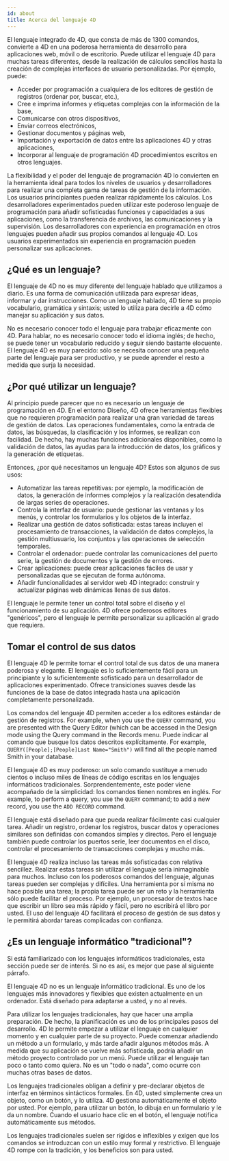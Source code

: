 ```yaml
---
id: about
title: Acerca del lenguaje 4D
---
```


El lenguaje integrado de 4D, que consta de más de 1300 comandos, convierte a 4D en una poderosa herramienta de desarrollo para aplicaciones web, móvil o de escritorio. Puede utilizar el lenguaje 4D para muchas tareas diferentes, desde la realización de cálculos sencillos hasta la creación de complejas interfaces de usuario personalizadas. Por ejemplo, puede:

- Acceder por programación a cualquiera de los editores de gestión de registros (ordenar por, buscar, etc.),
- Cree e imprima informes y etiquetas complejas con la información de la base,
- Comunicarse con otros dispositivos,
- Enviar correos electrónicos,
- Gestionar documentos y páginas web,
- Importación y exportación de datos entre las aplicaciones 4D y otras aplicaciones,
- Incorporar al lenguaje de programación 4D procedimientos escritos en otros lenguajes.

La flexibilidad y el poder del lenguaje de programación 4D lo convierten en la herramienta ideal para todos los niveles de usuarios y desarrolladores para realizar una completa gama de tareas de gestión de la información. Los usuarios principiantes pueden realizar rápidamente los cálculos. Los desarrolladores experimentados pueden utilizar este poderoso lenguaje de programación para añadir sofisticadas funciones y capacidades a sus aplicaciones, como la transferencia de archivos, las comunicaciones y la supervisión. Los desarrolladores con experiencia en programación en otros lenguajes pueden añadir sus propios comandos al lenguaje 4D. Los usuarios experimentados sin experiencia en programación pueden personalizar sus aplicaciones.

## ¿Qué es un lenguaje?

El lenguaje de 4D no es muy diferente del lenguaje hablado que utilizamos a diario. Es una forma de comunicación utilizada para expresar ideas, informar y dar instrucciones. Como un lenguaje hablado, 4D tiene su propio vocabulario, gramática y sintaxis; usted lo utiliza para decirle a 4D cómo manejar su aplicación y sus datos.

No es necesario conocer todo el lenguaje para trabajar eficazmente con 4D. Para hablar, no es necesario conocer todo el idioma inglés; de hecho, se puede tener un vocabulario reducido y seguir siendo bastante elocuente. El lenguaje 4D es muy parecido: sólo se necesita conocer una pequeña parte del lenguaje para ser productivo, y se puede aprender el resto a medida que surja la necesidad.

## ¿Por qué utilizar un lenguaje?

Al principio puede parecer que no es necesario un lenguaje de programación en 4D. En el entorno Diseño, 4D ofrece herramientas flexibles que no requieren programación para realizar una gran variedad de tareas de gestión de datos. Las operaciones fundamentales, como la entrada de datos, las búsquedas, la clasificación y los informes, se realizan con facilidad. De hecho, hay muchas funciones adicionales disponibles, como la validación de datos, las ayudas para la introducción de datos, los gráficos y la generación de etiquetas.

Entonces, ¿por qué necesitamos un lenguaje 4D? Estos son algunos de sus usos:

- Automatizar las tareas repetitivas: por ejemplo, la modificación de datos, la generación de informes complejos y la realización desatendida de largas series de operaciones.
- Controla la interfaz de usuario: puede gestionar las ventanas y los menús, y controlar los formularios y los objetos de la interfaz.
- Realizar una gestión de datos sofisticada: estas tareas incluyen el procesamiento de transacciones, la validación de datos complejos, la gestión multiusuario, los conjuntos y las operaciones de selección temporales.
- Controlar el ordenador: puede controlar las comunicaciones del puerto serie, la gestión de documentos y la gestión de errores.
- Crear aplicaciones: puede crear aplicaciones fáciles de usar y personalizadas que se ejecutan de forma autónoma.
- Añadir funcionalidades al servidor web 4D integrado: construir y actualizar páginas web dinámicas llenas de sus datos.

El lenguaje le permite tener un control total sobre el diseño y el funcionamiento de su aplicación. 4D ofrece poderosos editores "genéricos", pero el lenguaje le permite personalizar su aplicación al grado que requiera.

## Tomar el control de sus datos

El lenguaje 4D le permite tomar el control total de sus datos de una manera poderosa y elegante. El lenguaje es lo suficientemente fácil para un principiante y lo suficientemente sofisticado para un desarrollador de aplicaciones experimentado. Ofrece transiciones suaves desde las funciones de la base de datos integrada hasta una aplicación completamente personalizada.

Los comandos del lenguaje 4D permiten acceder a los editores estándar de gestión de registros. For example, when you use the `QUERY` command, you are presented with the Query Editor (which can be accessed in the Design mode using the Query command in the Records menu. Puede indicar al comando que busque los datos descritos explícitamente. For example, `QUERY([People];[People]Last Name="Smith")` will find all the people named Smith in your database.

El lenguaje 4D es muy poderoso: un solo comando sustituye a menudo cientos o incluso miles de líneas de código escritas en los lenguajes informáticos tradicionales. Sorprendentemente, este poder viene acompañado de la simplicidad: los comandos tienen nombres en inglés. For example, to perform a query, you use the `QUERY` command; to add a new record, you use the `ADD RECORD` command.

El lenguaje está diseñado para que pueda realizar fácilmente casi cualquier tarea. Añadir un registro, ordenar los registros, buscar datos y operaciones similares son definidas con comandos simples y directos. Pero el lenguaje también puede controlar los puertos serie, leer documentos en el disco, controlar el procesamiento de transacciones complejas y mucho más.

El lenguaje 4D realiza incluso las tareas más sofisticadas con relativa sencillez. Realizar estas tareas sin utilizar el lenguaje sería inimaginable para muchos.
Incluso con los poderosos comandos del lenguaje, algunas tareas pueden ser complejas y difíciles. Una herramienta por sí misma no hace posible una tarea; la propia tarea puede ser un reto y la herramienta sólo puede facilitar el proceso. Por ejemplo, un procesador de textos hace que escribir un libro sea más rápido y fácil, pero no escribirá el libro por usted. El uso del lenguaje 4D facilitará el proceso de gestión de sus datos y le permitirá abordar tareas complicadas con confianza.

## ¿Es un lenguaje informático "tradicional"?

Si está familiarizado con los lenguajes informáticos tradicionales, esta sección puede ser de interés. Si no es así, es mejor que pase al siguiente párrafo.

El lenguaje 4D no es un lenguaje informático tradicional. Es uno de los lenguajes más innovadores y flexibles que existen actualmente en un ordenador. Está diseñado para adaptarse a usted, y no al revés.

Para utilizar los lenguajes tradicionales, hay que hacer una amplia preparación. De hecho, la planificación es uno de los principales pasos del desarrollo. 4D le permite empezar a utilizar el lenguaje en cualquier momento y en cualquier parte de su proyecto. Puede comenzar añadiendo un método a un formulario, y más tarde añadir algunos métodos más. A medida que su aplicación se vuelve más sofisticada, podría añadir un método proyecto controlado por un menú. Puede utilizar el lenguaje tan poco o tanto como quiera. No es un "todo o nada", como ocurre con muchas otras bases de datos.

Los lenguajes tradicionales obligan a definir y pre-declarar objetos de interfaz en términos sintácticos formales. En 4D, usted simplemente crea un objeto, como un botón, y lo utiliza. 4D gestiona automáticamente el objeto por usted. Por ejemplo, para utilizar un botón, lo dibuja en un formulario y le da un nombre. Cuando el usuario hace clic en el botón, el lenguaje notifica automáticamente sus métodos.

Los lenguajes tradicionales suelen ser rígidos e inflexibles y exigen que los comandos se introduzcan con un estilo muy formal y restrictivo. El lenguaje 4D rompe con la tradición, y los beneficios son para usted.
